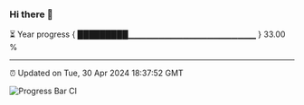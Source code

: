 ### Hi there 👋

⏳ Year progress { █████████▁▁▁▁▁▁▁▁▁▁▁▁▁▁▁▁▁▁▁▁▁ } 33.00 %

---

⏰ Updated on Tue, 30 Apr 2024 18:37:52 GMT

![Progress Bar CI](https://github.com/IshwaranRudhara/GIT-ACTION/workflows/Progress%20Bar%20CI/badge.svg)
